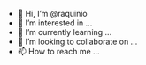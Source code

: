 - 👋 Hi, I’m @raquinio
- 👀 I’m interested in ...
- 🌱 I’m currently learning ...
- 💞️ I’m looking to collaborate on ...
- 📫 How to reach me ...

<!---
raquinio/raquinio is a ✨ special ✨ repository because its `README.md` (this file) appears on your GitHub profile.
You can click the Preview link to take a look at your changes.
--->
